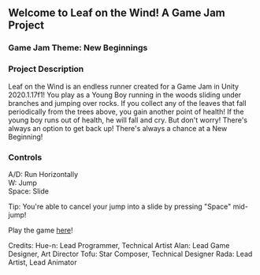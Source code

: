 ## Welcome to Leaf on the Wind! A Game Jam Project

### Game Jam Theme: New Beginnings

### Project Description
Leaf on the Wind is an endless runner created for a Game Jam in Unity 2020.1.17f1! You play as a Young Boy running in the woods sliding under branches and jumping over rocks. If you collect any of the leaves that fall periodically from the trees above, you gain another point of health! If the young boy runs out of health, he will fall and cry. But don't worry! There's always an option to get back up! There's always a chance at a New Beginning!

### Controls <br />
A/D: Run Horizontally  <br />
W: Jump  <br />
Space: Slide  <br />

Tip: You're able to cancel your jump into a slide by pressing "Space" mid-jump!

Play the game [here](https://hue-n.github.io/Leaf-on-the-Wind/)!

Credits:
Hue-n: Lead Programmer, Technical Artist
Alan: Lead Game Designer, Art Director
Tofu: Star Composer, Technical Designer
Rada: Lead Artist, Lead Animator
